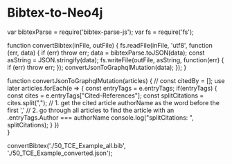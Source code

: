 # Bibtex-to-Neo4j

var bibtexParse = require('bibtex-parse-js');
var fs = require('fs');

function convertBibtex(inFile, outFile) {
    fs.readFile(inFile, 'utf8', function (err, data) {
        if (err) throw err;
        data = bibtexParse.toJSON(data);
        const asString = JSON.stringify(data);
        fs.writeFile(outFile, asString, function(err) {
            if (err) throw err;
        });
        convertJsonToGraphqlMutation(data);
    });
}

function convertJsonToGraphqlMutation(articles) {
    // const citedBy = []; use later 
    articles.forEach(e => {
        const entryTags = e.entryTags;
        if(entryTags) {
            const cites = e.entryTags["Cited-References"];
            const splitCitations = cites.split(",");
            // 1. get the cited article authorName as the word before the first ','
            // 2. go through all articles to find the article with an .entryTags.Author === authorName
            console.log("splitCitations: ", splitCitations);
        }
    })    
}

convertBibtex('./50_TCE_Example_all.bib', './50_TCE_Example_converted.json');
